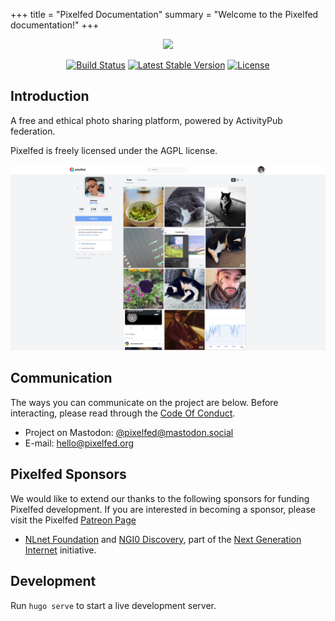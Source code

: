+++
title = "Pixelfed Documentation"
summary = "Welcome to the Pixelfed documentation!"
+++

<p align="center"><img src="https://pixelfed.nyc3.cdn.digitaloceanspaces.com/logos/pixelfed-full-color.svg" width="300px" style="width: 300px"></p>

<p align="center">
<a href="https://circleci.com/gh/pixelfed/pixelfed"><img src="https://circleci.com/gh/pixelfed/pixelfed.svg?style=svg" alt="Build Status" style="height: 24px; width: auto;"></a>
<a href="https://packagist.org/packages/pixelfed/pixelfed"><img src="https://poser.pugx.org/pixelfed/pixelfed/v/stable.svg" alt="Latest Stable Version" style="height: 24px; width: auto;"></a>
<a href="https://packagist.org/packages/pixelfed/pixelfed"><img src="https://poser.pugx.org/pixelfed/pixelfed/license.svg" alt="License" style="height: 24px; width: auto;"></a>
</p>

## Introduction

A free and ethical photo sharing platform, powered by ActivityPub federation.

Pixelfed is freely licensed under the AGPL license.

<img src="/images/pixelfed-profile.png" alt="Pixelfed profile" />

## Communication

The ways you can communicate on the project are below. Before interacting, please
read through the [Code Of Conduct](CODE_OF_CONDUCT.md).

* Project on Mastodon: [@pixelfed@mastodon.social](https://mastodon.social/@pixelfed)
* E-mail: [hello@pixelfed.org](mailto:hello@pixelfed.org)


## Pixelfed Sponsors

We would like to extend our thanks to the following sponsors for funding Pixelfed development. If you are interested in becoming a sponsor, please visit the Pixelfed [Patreon Page](https://www.patreon.com/dansup/overview)

- [NLnet Foundation](https://nlnet.nl) and [NGI0
Discovery](https://nlnet.nl/discovery/), part of the [Next Generation
Internet](https://ngi.eu) initiative.

## Development

Run `hugo serve` to start a live development server.